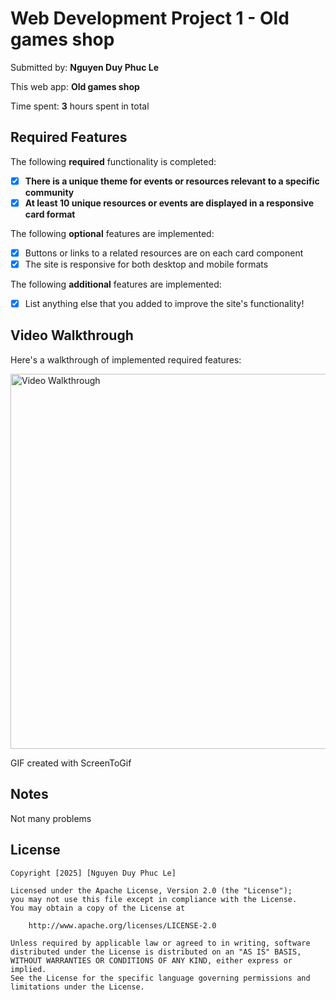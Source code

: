 # Web Development Project 1 - Old games shop

Submitted by: **Nguyen Duy Phuc Le**

This web app: **Old games shop**

Time spent: **3** hours spent in total

## Required Features

The following **required** functionality is completed:

- [x] **There is a unique theme for events or resources relevant to a specific community**
- [x] **At least 10 unique resources or events are displayed in a responsive card format**

The following **optional** features are implemented:

- [x] Buttons or links to a related resources are on each card component
- [x] The site is responsive for both desktop and mobile formats

The following **additional** features are implemented:

- [x] List anything else that you added to improve the site's functionality!

## Video Walkthrough

Here's a walkthrough of implemented required features:

<img src='./src/assets/Unit1.gif' title='Video Walkthrough' width='600' alt='Video Walkthrough' />

GIF created with ScreenToGif

## Notes

Not many problems

## License

    Copyright [2025] [Nguyen Duy Phuc Le]

    Licensed under the Apache License, Version 2.0 (the "License");
    you may not use this file except in compliance with the License.
    You may obtain a copy of the License at

        http://www.apache.org/licenses/LICENSE-2.0

    Unless required by applicable law or agreed to in writing, software
    distributed under the License is distributed on an "AS IS" BASIS,
    WITHOUT WARRANTIES OR CONDITIONS OF ANY KIND, either express or implied.
    See the License for the specific language governing permissions and
    limitations under the License.
